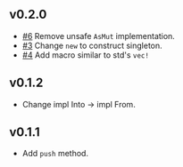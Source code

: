 ## v0.2.0

- [#6](https://github.com/yihuang/non-empty-vec/pull/6) Remove unsafe `AsMut` implementation.
- [#3](https://github.com/yihuang/non-empty-vec/pull/3) Change `new` to construct singleton.
- [#4](https://github.com/yihuang/non-empty-vec/pull/4) Add macro similar to std's `vec!`

## v0.1.2

* Change impl Into -> impl From.

## v0.1.1

* Add `push` method.
